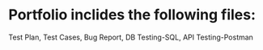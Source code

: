 # Portfolio inclides the following files:
Test Plan, Test Cases, Bug Report, DB Testing-SQL, API Testing-Postman
